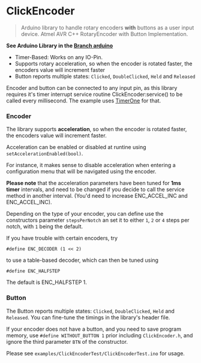 ClickEncoder
=============

> Arduino library to handle rotary encoders **with** buttons as a user input device.
Atmel AVR C++ RotaryEncoder with Button Implementation.

**See Arduino Library in the [Branch arduino]**

- Timer-Based: Works on any IO-Pin.
- Supports rotary acceleration, so when the encoder is rotated faster, the encoders value will increment faster
- Button reports multiple states: `Clicked`, `DoubleClicked`, `Held` and `Released`

Encoder and button can be connected to any input pin, as this library requires it's timer interrupt service routine ClickEncoder:service() to be called every millisecond. The example uses [TimerOne] for that.


### Encoder
The library supports **acceleration**, so when the encoder is rotated faster, the encoders value will increment faster.

Acceleration can be enabled or disabled at runtine using `setAccelerationEnabled(bool)`.

For instance, it makes sense to disable acceleration when entering a configuration menu that will be navigated using the encoder.

**Please note** that the acceleration parameters have been tuned for **1ms timer** intervals, and need to be changed if you decide to call the service method in another interval. (You'd need to increase ENC_ACCEL_INC and ENC_ACCEL_INC).

Depending on the type of your encoder, you can define use the constructors parameter `stepsPerNotch` an set it to either `1`, `2` or `4` steps per notch, with `1` being the default.

If you have trouble with certain encoders, try 

    #define ENC_DECODER (1 << 2)

to use a table-based decoder, which can then be tuned using 

    #define ENC_HALFSTEP

The default is ENC_HALFSTEP 1.

### Button
The Button reports multiple states: `Clicked`, `DoubleClicked`, `Held` and `Released`. You can fine-tune the timings in the library's header file.

If your encoder does not have a button, and you need to save program memory, use `#define WITHOUT_BUTTON 1`
prior including `ClickEncoder.h`, and ignore the third parameter `BTN` of the constructor.


Please see `examples/ClickEncoderTest/ClickEncoderTest.ino` for usage.


[TimerOne]:http://playground.arduino.cc/Code/Timer1
[Branch arduino]:https://github.com/0xPIT/encoder/tree/arduino
